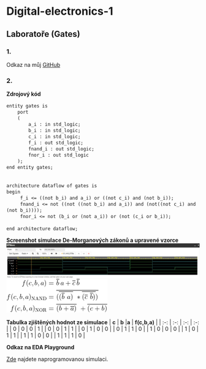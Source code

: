 # Digital-electronics-1

## Laboratoře (Gates)
### 1.
Odkaz na můj [GitHub](https://github.com/xkrych01/Digital-electronics-1)

### 2.
**Zdrojový kód**

```
entity gates is
	port
    (
    	a_i : in std_logic;
        b_i : in std_logic;
        c_i : in std_logic;
        f_i : out std_logic;
        fnand_i : out std_logic;
        fnor_i : out std_logic
    );
end entity gates;


architecture dataflow of gates is 
begin 
	 f_i <= ((not b_i) and a_i) or ((not c_i) and (not b_i));
     fnand_i <= not ((not ((not b_i) and a_i)) and (not((not c_i) and (not b_i))));
     fnor_i <= not (b_i or (not a_i)) or (not (c_i or b_i));
     
end architecture dataflow;

```


**Screenshot simulace De-Morganových zákonů a upravené vzorce**
![Simulace](Images/Funkce_DeMorganovych_pravidel.jpg)
![Vzorce](Images/Vzorce.png)

**Tabulka zjištěných hodnot ze simulace**
| **c** | **b** |**a** | **f(c,b,a)** |
| :-: | :-: | :-: | :-: |
| 0 | 0 | 0 | 1 |
| 0 | 0 | 1 | 1 |
| 0 | 1 | 0 | 0 |
| 0 | 1 | 1 | 0 |
| 1 | 0 | 0 | 0 |
| 1 | 0 | 1 | 1 |
| 1 | 1 | 0 | 0 |
| 1 | 1 | 1 | 0 |




**Odkaz na EDA Playground**

[Zde](https://www.edaplayground.com/x/FiDd) najdete naprogramovanou simulaci.





